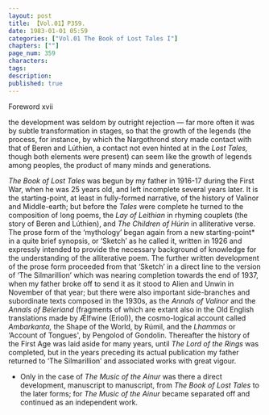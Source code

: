 ```yaml
---
layout: post
title: 【Vol.01】P359.
date: 1983-01-01 05:59
categories: ["Vol.01 The Book of Lost Tales I"]
chapters: [""]
page_num: 359
characters: 
tags: 
description: 
published: true
---
```


<p style="text-indent: 0;">
Foreword xvii
</p>

the development was seldom by outright rejection — far more often it was by subtle transformation in stages, so that the growth of the legends (the process, for instance, by which the Nargothrond story made contact with that of Beren and Lúthien, a contact not even hinted at in the <I>Lost Tales, </I>though both elements were present) can seem like the growth of legends among peoples, the product of many minds and generations.

<I>The Book of Lost Tales </I>was begun by my father in 1916-17 during the First War, when he was 25 years old, and left incomplete several years later. It is the starting-point, at least in fully-formed narrative, of the history of Valinor and Middle-earth; but before the <I>Tales </I>were complete he turned to the composition of long poems, the <I>Lay of Leithian </I>in rhyming couplets (the story of Beren and Lúthien), and <I>The Children of Húrin </I>in alliterative verse. The prose form of the ‘mythology’ began again from a new starting-point* in a quite brief synopsis, or ‘Sketch’ as he called it, written in 1926 and expressly intended to provide the necessary background of knowledge for the understanding of the alliterative poem. The further written development of the prose form proceeded from that ‘Sketch’ in a direct line to the version of ‘The Silmarillion’ which was nearing completion towards the end of 1937, when my father broke off to send it as it stood to Alien and Unwin in November of that year; but there were also important side-branches and subordinate texts composed in the 1930s, as the <I>Annals of Valinor </I>and the <I>Annals of Beleriand </I>(fragments of which are extant also in the Old English translations made by Ǽlfwine (Eriol)), the cosmo-logical account called <I>Ambarkanta, </I>the Shape of the World, by Rúmil, and the <I>Lhammas </I>or ‘Account of Tongues', by Pengolod of Gondolin. Thereafter the history of the First Age was laid aside for many years, until <I>The Lord of the Rings </I>was completed, but in the years preceding its actual publication my father returned to ‘The Silmarillion’ and associated works with great vigour.

* Only in the case of <I>The Music of the Ainur </I>was there a direct development, manuscript to manuscript, from <I>The Book of Lost Tales </I>to the later forms; for <I>The Music of the Ainur </I>became separated off and continued as an independent work.


